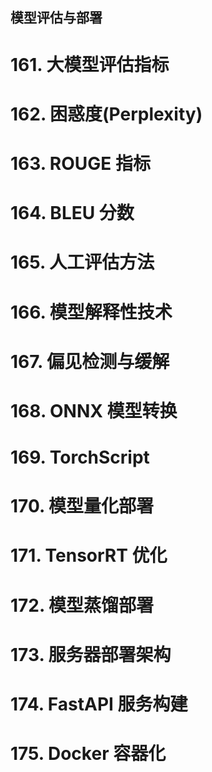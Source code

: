 ## 模型评估与部署

  

# 161. 大模型评估指标

# 162. 困惑度(Perplexity)

# 163. ROUGE 指标

# 164. BLEU 分数

# 165. 人工评估方法

# 166. 模型解释性技术

# 167. 偏见检测与缓解

# 168. ONNX 模型转换

# 169. TorchScript

# 170. 模型量化部署

# 171. TensorRT 优化

# 172. 模型蒸馏部署

# 173. 服务器部署架构

# 174. FastAPI 服务构建

# 175. Docker 容器化